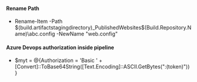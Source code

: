#### Rename Path
  - Rename-Item -Path $(build.artifactstagingdirectory)\_PublishedWebsites\$(Build.Repository.Name)\abc.config -NewName "web.config"

#### Azure Devops authorization inside pipeline
  - $myt = @{Authorization = 'Basic ' + [Convert]::ToBase64String([Text.Encoding]::ASCII.GetBytes(":$($token)")) }
